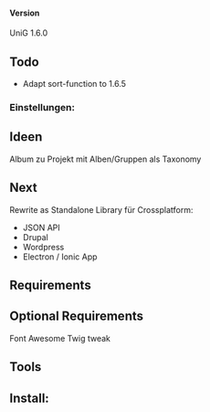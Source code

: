 #### Version
UniG 1.6.0

## Todo
- Adapt sort-function to 1.6.5

### Einstellungen:


## Ideen
Album zu Projekt
mit Alben/Gruppen als Taxonomy

## Next
Rewrite as Standalone Library für Crossplatform:
- JSON API
- Drupal
- Wordpress
- Electron / Ionic App


## Requirements


## Optional Requirements
Font Awesome
Twig tweak

## Tools


## Install:
